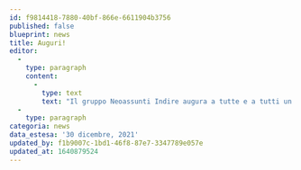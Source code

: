 ```yaml
---
id: f9814418-7880-40bf-866e-6611904b3756
published: false
blueprint: news
title: Auguri!
editor:
  -
    type: paragraph
    content:
      -
        type: text
        text: "Il gruppo Neoassunti Indire augura a tutte e a tutti un felice 2022: che sia un anno per star bene, sorridere e ricominciare.\_"
  -
    type: paragraph
categoria: news
data_estesa: '30 dicembre, 2021'
updated_by: f1b9007c-1bd1-46f8-87e7-3347789e057e
updated_at: 1640879524
---
```

